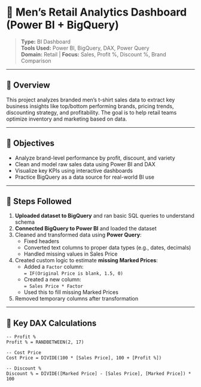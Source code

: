 # 👕 Men’s Retail Analytics Dashboard (Power BI + BigQuery)

> **Type:** BI Dashboard  
> **Tools Used:** Power BI, BigQuery, DAX, Power Query  
> **Domain:** Retail | **Focus:** Sales, Profit %, Discount %, Brand Comparison

---

## 📌 Overview

This project analyzes branded men’s t-shirt sales data to extract key business insights like top/bottom performing brands, pricing trends, discounting strategy, and profitability. The goal is to help retail teams optimize inventory and marketing based on data.

---

## 🎯 Objectives

- Analyze brand-level performance by profit, discount, and variety
- Clean and model raw sales data using Power BI and DAX
- Visualize key KPIs using interactive dashboards
- Practice BigQuery as a data source for real-world BI use

---

## 🔄 Steps Followed

1. **Uploaded dataset to BigQuery** and ran basic SQL queries to understand schema
2. **Connected BigQuery to Power BI** and loaded the dataset
3. Cleaned and transformed data using **Power Query**:
   - Fixed headers
   - Converted text columns to proper data types (e.g., dates, decimals)
   - Handled missing values in Sales Price
4. Created custom logic to estimate **missing Marked Prices**:
   - Added a `Factor` column:  
     `= IF(Original Price is blank, 1.5, 0)`
   - Created a new column:  
     `= Sales Price * Factor`
   - Used this to fill missing Marked Prices
5. Removed temporary columns after transformation

---

## 🧮 Key DAX Calculations

```DAX
-- Profit %
Profit % = RANDBETWEEN(2, 17)

-- Cost Price
Cost Price = DIVIDE(100 * [Sales Price], 100 + [Profit %])

-- Discount %
Discount % = DIVIDE([Marked Price] - [Sales Price], [Marked Price]) * 100
